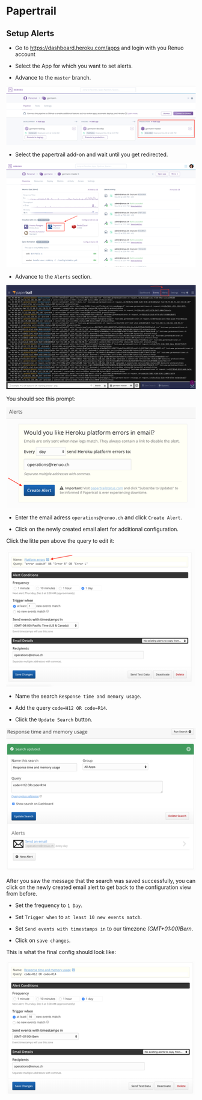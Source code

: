 # Papertrail

## Setup Alerts

* Go to https://dashboard.heroku.com/apps and login with you Renuo account

* Select the App for which you want to set alerts.

* Advance to the `master` branch.

![app_environments](../images/app_environments.png)

* Select the papertrail add-on and wait until you get redirected.

![papertrail add-on](../images/papertrail_addon.png)

* Advance to the `Alerts` section.

![papertrail events](../images/papertrail_events.png)

You should see this prompt:

![papertrail prompt](../images/papertrail_prompt.png)

* Enter the email adress `operations@renuo.ch` and click `Create Alert`.

* Click on the newly created email alert for additional configuration.

Click the litte pen above the query to edit it:

![papertrail config](../images/papertrail_config.png)

* Name the search `Response time and memory usage`.

* Add the query `code=H12 OR code=R14`.

* Click the `Update Search` button.

![papertrail query config](../images/papertrail_query_config.png)

After you saw the message that the search was saved successfully, you can click on the newly created email alert to get back to the configuration view from before.

* Set the frequency to `1 Day`.

* Set `Trigger when` to `at least 10 new events match`.

* Set `Send events with timestamps in` to our timezone _(GMT+01:00)Bern_.

* Click on `save changes`.

This is what the final config should look like:

![papertrail finished config](../images/papertrail_finished_config.png)

